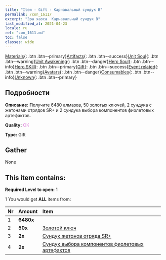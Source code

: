 ```yaml
---
title: "Item - Gift - Карнавальный сундук B"
permalink: /con_1611/
excerpt: "Эра хаоса  Карнавальный сундук B"
last_modified_at: 2021-04-23
locale: ru
ref: "con_1611.md"
toc: false
classes: wide
---
```

 [Materials](/ItemsRU/){: .btn .btn--primary}[Artifacts](/ItemsRU/Artifacts/){: .btn .btn--success}[Unit Soul](/ItemsRU/UnitSoul/){: .btn .btn--warning}[Unit Awakening](/ItemsRU/UnitAwakening/){: .btn .btn--danger}[Hero Soul](/ItemsRU/HeroSoul/){: .btn .btn--info}[Hero SKill](/ItemsRU/HeroSkill/){: .btn .btn--primary}[Gift](/ItemsRU/Gift/){: .btn .btn--success}[Event related](/ItemsRU/Events/){: .btn .btn--warning}[Avatars](/ItemsRU/Avatars/){: .btn .btn--danger}[Consumables](/ItemsRU/Consumables/){: .btn .btn--info}[Unknown](/ItemsRU/Unknown/){: .btn .btn--primary}

## Подробности
 **Описание:** Получите 6480 алмазов, 50 золотых ключей, 2 сундука с жетонами отрядов SR+ и 2 сундука выбора компонентов фиолетовых артефактов.

 **Quality:** <span style="color: #DA70D6">OK</span>

 **Type:** Gift

## Gather

  None

## This item contains:

 **Required Level to open:** 1

 1 You would get **ALL** items  from:

  | Nr | Amount |     Item    |
  |:---|:-------|:------------|
  | 1 |  **6480x** | <i class="fas fa-gem"/> |  | 
  | 2 |  **50x** | [Золотой ключ](/ItemsRU/con_783/) |  | 
  | 3 |  **2x** | [Сундук жетонов отряда SR+](/ItemsRU/con_1598/) |  | 
  | 4 |  **2x** | [Сундук выбора компонентов фиолетовых артефактов](/ItemsRU/con_1612/) |  | 
